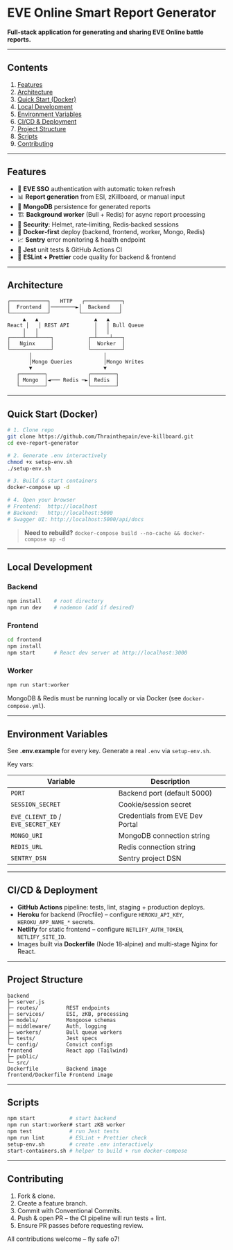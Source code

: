 # EVE Online Smart Report Generator

**Full‑stack application for generating and sharing EVE Online battle reports.**

---

## Contents

1. [Features](#features)
2. [Architecture](#architecture)
3. [Quick Start (Docker)](#quick-start-docker)
4. [Local Development](#local-development)
5. [Environment Variables](#environment-variables)
6. [CI/CD & Deployment](#cicd--deployment)
7. [Project Structure](#project-structure)
8. [Scripts](#scripts)
9. [Contributing](#contributing)

---

## Features

* 🚀 **EVE SSO** authentication with automatic token refresh
* 📊 **Report generation** from ESI, zKillboard, or manual input
* 💾 **MongoDB** persistence for generated reports
* 🏗️ **Background worker** (Bull + Redis) for async report processing
* 🔐 **Security**: Helmet, rate‑limiting, Redis‑backed sessions
* 🐳 **Docker‑first** deploy (backend, frontend, worker, Mongo, Redis)
* 📈 **Sentry** error monitoring & health endpoint
* 🧪 **Jest** unit tests & GitHub Actions CI
* 🧹 **ESLint + Prettier** code quality for backend & frontend

---

## Architecture

```
┌────────────┐   HTTP   ┌────────────┐
│  Frontend  │────────►│  Backend   │
└────────────┘         └────────────┘
     ▲   ▲                  ▲   ▲
React │   │ REST API        │   │ Bull Queue
     │   │                  │   │
┌────┴───┴────┐           ┌─┴────┴───┐
│   Nginx     │           │  Worker  │
└─────────────┘           └──────────┘
       │                       │
       │Mongo Queries          │Mongo Writes
       ▼                       ▼
   ┌────────┐             ┌────────┐
   │ Mongo  │◄─── Redis ─►│ Redis  │
   └────────┘             └────────┘
```

---

## Quick Start (Docker)

```bash
# 1. Clone repo
git clone https://github.com/Thrainthepain/eve-killboard.git
cd eve-report-generator

# 2. Generate .env interactively
chmod +x setup-env.sh
./setup-env.sh

# 3. Build & start containers
docker-compose up -d

# 4. Open your browser
# Frontend:  http://localhost
# Backend:   http://localhost:5000
# Swagger UI: http://localhost:5000/api/docs
```

> **Need to rebuild?** `docker-compose build --no-cache && docker-compose up -d`

---

## Local Development

### Backend

```bash
npm install    # root directory
npm run dev    # nodemon (add if desired)
```

### Frontend

```bash
cd frontend
npm install
npm start      # React dev server at http://localhost:3000
```

### Worker

```bash
npm run start:worker
```

MongoDB & Redis must be running locally or via Docker (see `docker-compose.yml`).

---

## Environment Variables

See **.env.example** for every key. Generate a real `.env` via `setup-env.sh`.

Key vars:

| Variable                           | Description                     |
| ---------------------------------- | ------------------------------- |
| `PORT`                             | Backend port (default 5000)     |
| `SESSION_SECRET`                   | Cookie/session secret           |
| `EVE_CLIENT_ID` / `EVE_SECRET_KEY` | Credentials from EVE Dev Portal |
| `MONGO_URI`                        | MongoDB connection string       |
| `REDIS_URL`                        | Redis connection string         |
| `SENTRY_DSN`                       | Sentry project DSN              |

---

## CI/CD & Deployment

* **GitHub Actions** pipeline: tests, lint, staging + production deploys.
* **Heroku** for backend (Procfile) – configure `HEROKU_API_KEY`, `HEROKU_APP_NAME_*` secrets.
* **Netlify** for static frontend – configure `NETLIFY_AUTH_TOKEN`, `NETLIFY_SITE_ID`.
* Images built via **Dockerfile** (Node 18‑alpine) and multi‑stage Nginx for React.

---

## Project Structure

```
backend
├─ server.js
├─ routes/         REST endpoints
├─ services/       ESI, zKB, processing
├─ models/         Mongoose schemas
├─ middleware/     Auth, logging
├─ workers/        Bull queue workers
├─ tests/          Jest specs
└─ config/         Convict configs
frontend           React app (Tailwind)
├─ public/
└─ src/
Dockerfile         Backend image
frontend/Dockerfile Frontend image
```

---

## Scripts

```bash
npm start           # start backend
npm run start:worker# start zKB worker
npm test            # run Jest tests
npm run lint        # ESLint + Prettier check
setup-env.sh        # create .env interactively
start-containers.sh # helper to build + run docker-compose
```

---

## Contributing

1. Fork & clone.
2. Create a feature branch.
3. Commit with Conventional Commits.
4. Push & open PR – the CI pipeline will run tests + lint.
5. Ensure PR passes before requesting review.

All contributions welcome – fly safe o7!
